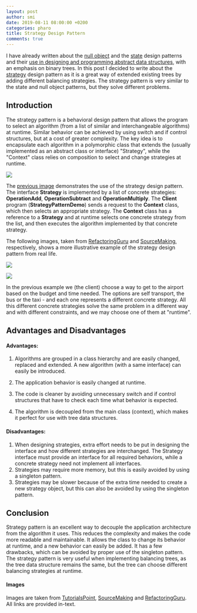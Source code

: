 ```yaml
---
layout: post
author: smi
date: 2019-08-11 08:00:00 +0200
categories: pharo
title: Strategy Design Pattern
comments: true
---
```


I have already written about the [null object](https://pharokeepers.github.io/pharo/2019/07/28/Null-Object-Pattern.html) and the [state](https://pharokeepers.github.io/pharo/2019/08/02/State-Design-Pattern.html) design patterns and their [use in designing and programming abstract data structures](https://www.cs.rice.edu/~javaplt/papers/sigcse1998.pdf), with an emphasis on binary trees. In this post I decided to write about the [strategy](https://en.wikipedia.org/wiki/Strategy_pattern) design pattern as it is a great way of extended existing trees by adding different balancing strategies.  The strategy pattern is very similar to the state and null object patterns, but they solve different problems. 



## Introduction

The strategy pattern is a behavioral design pattern that allows the program to select an algorithm (from a list of similar and interchangeable algorithms) at runtime. Similar behavior can be achieved by using switch and if control structures, but at a cost of greater complexity.  The key idea is to encapsulate each algorithm in a polymorphic class that extends the (usually implemented as an abstract class or interface) "Strategy", while the "Context" class relies on composition to select and change strategies at runtime. 



![](https://www.tutorialspoint.com/design_pattern/images/strategy_pattern_uml_diagram.jpg)



The [previous image](https://www.tutorialspoint.com/design_pattern/strategy_pattern.htm) demonstrates the use of the strategy design pattern. The interface **Strategy** is implemented by a list of concrete strategies: **OperationAdd**, **OperationSubtract** and **OperationMultiply**. The **Client** program (**StrategyPatternDemo**) sends a request to the **Context** class, which then selects an appropriate strategy. The **Context** class has a reference to a **Strategy** and at runtime selects one concrete strategy from the list, and then executes the algorithm implemented by that concrete strategy.  

The following images, taken from [RefactoringGuru](https://refactoring.guru/design-patterns/strategy) and [SourceMaking](https://sourcemaking.com/design_patterns/strategy), respectively, shows a more illustrative example of the strategy design pattern from real life. 



![](https://refactoring.guru/images/patterns/content/strategy/strategy-comic-1.png)



![](https://sourcemaking.com/files/v2/content/patterns/Strategy_example1-2x.png)



In the previous example we (the client) choose a way to get to the airport based on the budget and time needed. The options are self transport, the bus or the taxi - and each one represents a different concrete strategy. All this different concrete strategies solve the same problem in a different way and with different constraints, and we may choose one of them at "runtime". 



## Advantages and Disadvantages 



#### Advantages:

1. Algorithms are grouped in a class hierarchy and are easily changed, replaced and extended. A new algorithm (with a same interface) can easily be introduced.

2. The application behavior is easily changed at runtime. 

3. The code is cleaner by avoiding unnecessary switch and if control structures that have to check each time what behavior is expected. 

4. The algorithm is decoupled from the main class (context), which makes it perfect for use with tree data structures. 

   

#### Disadvantages: 

1. When designing strategies, extra effort needs to be put in designing the interface and how different strategies are interchanged. The Strategy interface must provide an interface for all required behaviors, while a concrete strategy need not implement all interfaces. 
2. Strategies may require more memory, but this is easily avoided by using a singleton pattern. 
3. Strategies may be slower because of the extra time needed to create a new strategy object, but this can also be avoided by using the singleton pattern. 



## Conclusion 

Strategy pattern is an excellent way to decouple the application architecture from the algorithm it uses. This reduces the complexity and makes the code more readable and maintainable. It allows the class to change its behavior at runtime, and a new behavior can easily be added. It has a few drawbacks, which can be avoided by proper use of the singleton pattern. The strategy pattern is very useful when implementing balancing trees, as the tree data structure remains the same, but the tree can choose different balancing strategies at runtime.  



#### Images

Images are taken from [TutorialsPoint](https://www.tutorialspoint.com/index.htm), [SourceMaking](https://sourcemaking.com/) and [RefactoringGuru](https://refactoring.guru/). All links are provided in-text.

